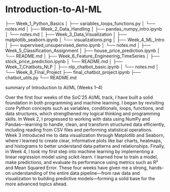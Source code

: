 # Introduction-to-AI-ML


├── Week_1_Python_Basics
│   ├── variables_loops_functions.py
│   └── notes.md
│
├── Week_2_Data_Handling
│   ├── pandas_numpy_intro.ipynb
│   └── notes.md
│
├── Week_3_Data_Visualization
│   ├── matplotlib_seaborn.ipynb
│   └── visualizations.png
│
├── Week_4_ML_Intro
│   ├── supervised_unsupervised_demo.ipynb
│   └── notes.md
│
├── Week_5_Classification_Assignment
│   ├── house_price_prediction.ipynb
│   └── README.md
│
├── Week_6_Feature_Engineering_TimeSeries
│   ├── stock_price_prediction.ipynb
│   └── README.md
│
├── Week_7_Chatbots_NLP
│   ├── nlp_chatbot_basic.ipynb
│   └── notes.md
│
└── Week_8_Final_Project
    ├── final_chatbot_project.ipynb
    ├── chatbot_utils.py
    └── README.md

summary of Introduction to AI/ML (Weeks 1–4)
 
Over the first four weeks of the SoC’25 AI/ML track, I have built a solid foundation in both programming and machine learning. I began by revisiting core Python concepts such as variables, conditionals, loops, functions, and data structures, which strengthened my logical thinking and programming skills. In Week 2, I progressed to working with data using NumPy and Pandas—learning to handle, clean, and transform structured data efficiently, including reading from CSV files and performing statistical operations. Week 3 introduced me to data visualization through Matplotlib and Seaborn, where I learned to create clear, informative plots like bar charts, heatmaps, and histograms to better understand data patterns and relationships. Finally, in Week 4, I took my first step into machine learning by implementing a linear regression model using scikit-learn. I learned how to train a model, make predictions, and evaluate its performance using metrics such as R² and Mean Squared Error. These four weeks have given me a strong, hands-on understanding of the entire data pipeline—from raw data and visualization to building predictive models—forming a solid base for the more advanced topics ahead.
